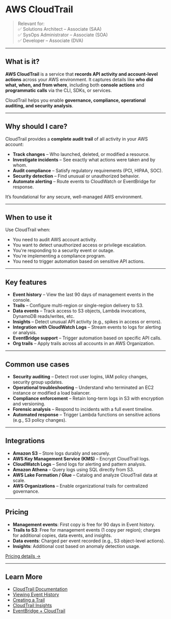 # AWS CloudTrail

> Relevant for:  
> ✅ Solutions Architect – Associate (SAA)  
> ✅ SysOps Administrator – Associate (SOA)  
> ✅ Developer – Associate (DVA)

---

## What is it?

**AWS CloudTrail** is a service that **records API activity and account-level actions** across your AWS environment. It captures details like **who did what, when, and from where**, including both **console actions** and **programmatic calls** via the CLI, SDKs, or services.

CloudTrail helps you enable **governance, compliance, operational auditing, and security analysis**.

---

## Why should I care?

CloudTrail provides a **complete audit trail** of all activity in your AWS account:

- **Track changes** – Who launched, deleted, or modified a resource.
- **Investigate incidents** – See exactly what actions were taken and by whom.
- **Audit compliance** – Satisfy regulatory requirements (PCI, HIPAA, SOC).
- **Security detection** – Find unusual or unauthorized behavior.
- **Automate alerting** – Route events to CloudWatch or EventBridge for response.

It’s foundational for any secure, well-managed AWS environment.

---

## When to use it

Use CloudTrail when:

- You need to audit AWS account activity.
- You want to detect unauthorized access or privilege escalation.
- You're responding to a security event or outage.
- You're implementing a compliance program.
- You need to trigger automation based on sensitive API actions.

---

## Key features

- **Event history** – View the last 90 days of management events in the console.
- **Trails** – Configure multi-region or single-region delivery to S3.
- **Data events** – Track access to S3 objects, Lambda invocations, DynamoDB reads/writes, etc.
- **Insights** – Detect unusual API activity (e.g., spikes in access or errors).
- **Integration with CloudWatch Logs** – Stream events to logs for alerting or analysis.
- **EventBridge support** – Trigger automation based on specific API calls.
- **Org trails** – Apply trails across all accounts in an AWS Organization.

---

## Common use cases

- **Security auditing** – Detect root user logins, IAM policy changes, security group updates.
- **Operational troubleshooting** – Understand who terminated an EC2 instance or modified a load balancer.
- **Compliance enforcement** – Retain long-term logs in S3 with encryption and versioning.
- **Forensic analysis** – Respond to incidents with a full event timeline.
- **Automated response** – Trigger Lambda functions on sensitive actions (e.g., S3 policy changes).

---

## Integrations

- **Amazon S3** – Store logs durably and securely.
- **AWS Key Management Service (KMS)** – Encrypt CloudTrail logs.
- **CloudWatch Logs** – Send logs for alerting and pattern analysis.
- **Amazon Athena** – Query logs using SQL directly from S3.
- **AWS Lake Formation / Glue** – Catalog and analyze CloudTrail data at scale.
- **AWS Organizations** – Enable organizational trails for centralized governance.

---

## Pricing

- **Management events**: First copy is free for 90 days in Event history.
- **Trails to S3**: Free for management events (1 copy per region); charges for additional copies, data events, and insights.
- **Data events**: Charged per event recorded (e.g., S3 object-level actions).
- **Insights**: Additional cost based on anomaly detection usage.

[Pricing details →](https://aws.amazon.com/cloudtrail/pricing/)

---

## Learn More

- [CloudTrail Documentation](https://docs.aws.amazon.com/cloudtrail/)
- [Viewing Event History](https://docs.aws.amazon.com/awscloudtrail/latest/userguide/view-cloudtrail-events.html)
- [Creating a Trail](https://docs.aws.amazon.com/awscloudtrail/latest/userguide/cloudtrail-create-and-update-a-trail.html)
- [CloudTrail Insights](https://docs.aws.amazon.com/awscloudtrail/latest/userguide/cloudtrail-insights.html)
- [EventBridge + CloudTrail](https://docs.aws.amazon.com/eventbridge/latest/userguide/eventbridge-cloudtrail.html)
